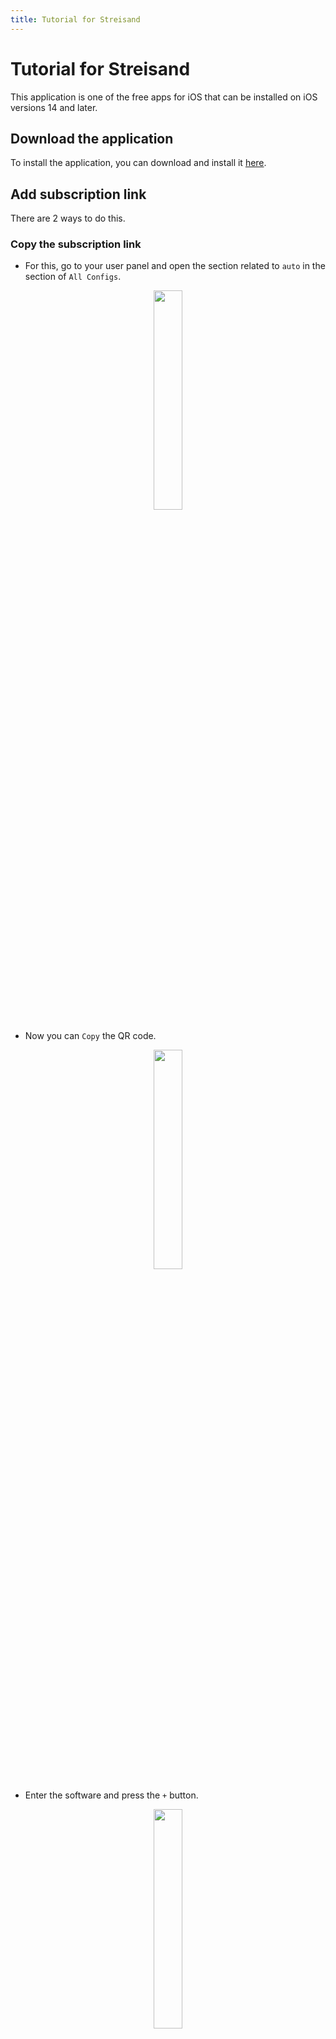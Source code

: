 ```yaml
---
title: Tutorial for Streisand
---
```


<div dir="ltr" markdown="1">


# Tutorial for Streisand
This application is one of the free apps for iOS that can be installed on iOS versions 14 and later.


## Download the application

To install the application, you can download and install it [here](https://apps.apple.com/us/app/streisand/id6450534064).

## Add subscription link

There are 2 ways to do this.

### Copy the subscription link

* For this, go to your user panel and open the section related to `auto` in the section of `All Configs`.


<div align=center markdown=1>
<img width=30% src="https://github.com/hiddify/hiddify-config/assets/125398461/09e30aeb-7c73-4235-ab0d-64c1c446f6d2" />

</div>



* Now you can `Copy` the QR code.


<div align=center markdown=1>
<img width=30% src="https://github.com/hiddify/hiddify-config/assets/125398461/eb4d7cf9-4f1f-4910-acc8-1c7d545ee1eb" />

</div>


* Enter the software and press the `+` button.

<div align=center markdown=1>
<img width=30% src="https://github.com/hiddify/hiddify-config/assets/125398461/78fe4b65-d7f7-4d16-b185-82f8dd67a135" />

</div>

* Then the subscription is added to the software and the configurations are loaded.

### Scan the subscription link
* You can scan the QR code instead of copying the subscription link.

<div align=center markdown=1>
<img width=30% src="https://github.com/hiddify/hiddify-config/assets/125398461/80eb44cc-aa77-4417-8943-11d055ace933" />

</div>


* Click the `+` button in the software and click the `Scan QRCode` option and scan the QR code.

<div align=center markdown=1>
<img width=30% src="https://github.com/hiddify/hiddify-config/assets/125398461/58c97e17-3cfa-4c40-9b2d-01de70b1e40d" />

</div>

* Then the subscription is added to the software and the configurations are loaded.

## Subscription settings

To do this, tap and hold on the subscription added to the software. The following options will appear.

<div align=center markdown=1>
<img width=30% src="https://github.com/hiddify/hiddify-config/assets/125398461/52954cdf-5c76-4fbe-8adb-8371d7fa6747" />

</div>


### Latency
Calculates the amount of delay related to the configurations.
### TCP Ping
It takes TCP ping test from configs.
### ICMP Ping
It takes a normal pinning test from the configs.

> Note: The difference between normal ping test and TCP ping is in the type of protocol used.

### Update
Use this option to update your subscription.

### Edit
Use this option to edit the subscription link.
### Delete
Use this option to delete the subscription.
## DNS Settings
On the main page of the software, there are settings related to DNS, by entering it, you can adjust it and change the server and the type of protocol used.

<div align=center markdown=1>
<img width=30% src="https://github.com/hiddify/hiddify-config/assets/125398461/152bbbd5-a8a5-4a31-836a-7c2ea7ab3940" />

</div>


### DoH

It is a protocol that provides DNS over HTTPS. It means that DNS requests are sent in web format.
### DoT

In this protocol, DNS requests are sent based on the TCP protocol.
### DoU

In this protocol, DNS requests are sent based on the UDP protocol.

## Settings
On this page, there are general settings of the software, which will be explained later.

<div align=center markdown=1>
<img width=30% src="https://github.com/hiddify/hiddify-config/assets/125398461/989d8fce-4858-4bd1-b5fb-44c4bdac3895" />

</div>

### Import Configuration
Use this option to add the configuration file from the device manually.

### Export Configuration
This option can be used to transfer the imported configuration from the device to another device.

### Subscription
By activating the `Update On Open` option, the subscription will be updated automatically when the software is opened.

<div align=center markdown=1>
<img width=30% src="https://github.com/hiddify/hiddify-config/assets/125398461/068a0d24-c0f5-4cfd-9fa0-e37eb50acf20" />

</div>

### Reset
In this section, you can reset the settings related to the application.

<div align=center markdown=1>
<img width=30% src="https://github.com/hiddify/hiddify-config/assets/125398461/8b336b0b-0c57-49e7-89e4-f86317955061" />

</div>

## Fragment activation
To activate the fragment on TLS connections, you need to click on the connection on this app and activate the Fragment option.
The following parameters are suggested to be specified in the relevant fields.

<div align=center markdown=1>
<img src="https://github.com/hiddify/Hiddify-Manager/assets/125398461/055f8437-0bfa-45ce-96e4-f7cbd0026c4c" width="30%" />

</div>

<div dir=ltr markdown=1>
`packets: tlshello`

`length: 100-200`

`Interval: 10-20`

</div>

Depending on the operator, you may need to change the parameters or change the type of packets from tlshello to ``tcp segment 1-3'' mode. Of course, this condition may be detected earlier.
`packets: 1-3`